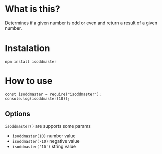 # What is this?

Determines if a given number is odd or even and return a result of a given number.

# Instalation

`npm install isoddmaster`

# How to use

```
const isoddmaster = require("isoddmaster");
console.log(isoddmaster(10));
```

## Options

`isoddmaster()` are supports some params

-   `isoddmaster(10)` number value
-   `isoddmaster(-10)` negative value
-   `isoddmaster('10')` string value
